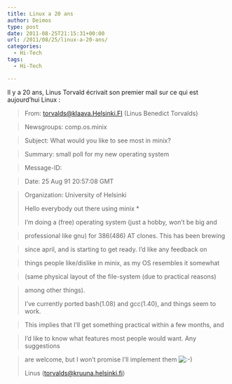 ```yaml
---
title: Linux a 20 ans
author: Deimos
type: post
date: 2011-08-25T21:15:31+00:00
url: /2011/08/25/linux-a-20-ans/
categories:
  - Hi-Tech
tags:
  - Hi-Tech

---
```


Il y a 20 ans, Linus Torvald écrivait son premier mail sur ce qui est aujourd’hui Linux :

> From: torvalds@klaava.Helsinki.FI (Linus Benedict Torvalds)
  
> Newsgroups: comp.os.minix
  
> Subject: What would you like to see most in minix?
  
> Summary: small poll for my new operating system
  
> Message-ID:
  
> Date: 25 Aug 91 20:57:08 GMT
  
> Organization: University of Helsinki
> 
> Hello everybody out there using minix *
> 
> I’m doing a (free) operating system (just a hobby, won’t be big and
  
> professional like gnu) for 386(486) AT clones. This has been brewing
  
> since april, and is starting to get ready. I’d like any feedback on
  
> things people like/dislike in minix, as my OS resembles it somewhat
  
> (same physical layout of the file-system (due to practical reasons)
  
> among other things).
> 
> I’ve currently ported bash(1.08) and gcc(1.40), and things seem to work.
  
> This implies that I’ll get something practical within a few months, and
  
> I’d like to know what features most people would want. Any suggestions
  
> are welcome, but I won’t promise I’ll implement them ![:-)][1]
> 
> Linus (torvalds@kruuna.helsinki.fi)

 [1]: http://blog.roozeec.fr/wp-includes/images/smilies/icon_smile.gif
